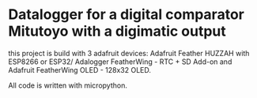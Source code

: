 #  Datalogger for a digital comparator Mitutoyo with a digimatic output
 
this project is build with 3 adafruit devices: Adafruit Feather HUZZAH with ESP8266 or ESP32/
Adalogger FeatherWing - RTC + SD Add-on and Adafruit FeatherWing OLED - 128x32 OLED. 

All code is written with micropython.

 
